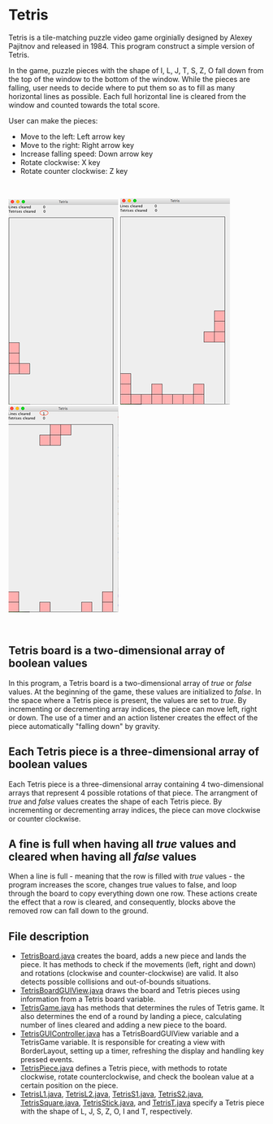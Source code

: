 # Tetris

Tetris is a tile-matching puzzle video game orginially designed by Alexey Pajitnov and released in 1984. This program construct a simple version of Tetris. 

In the game, puzzle pieces with the shape of I, L, J, T, S, Z, O fall down from the top of the window to the bottom of the window. While the pieces are falling, user needs to decide where to put them so as to fill as many horizontal lines as possible. Each full horizontal line is cleared from the window and counted towards the total score.

User can make the pieces:
- Move to the left: Left arrow key
- Move to the right: Right arrow key
- Increase falling speed: Down arrow key
- Rotate clockwise: X key
- Rotate counter clockwise: Z key

<br>

  ![start](misc/start.png)       ![play](misc/play.png)     ![clear](misc/clear.png)

<br>

## Tetris board is a two-dimensional array of boolean values
In this program, a Tetris board is a two-dimensional array of *true* or *false* values. At the beginning of the game, these values are initialized to *false*. In the space where a Tetris piece is present, the values are set to *true*. By incrementing or decrementing array indices, the piece can move left, right or down. The use of a timer and an action listener creates the effect of the piece automatically "falling down" by gravity.

## Each Tetris piece is a three-dimensional array of boolean values
Each Tetris piece is a three-dimensional array containing 4 two-dimensional arrays that represent 4 possible rotations of that piece. The arrangment of *true* and *false* values creates the shape of each Tetris piece. By incrementing or decrementing array indices, the piece can move clockwise or counter clockwise.

## A fine is full when having all *true* values and cleared when having all *false* values
When a line is full - meaning that the row is filled with *true* values - the program increases the score, changes true values to false, and loop through the board to copy everything down one row. These actions create the effect that a row is cleared, and consequently, blocks above the removed row can fall down to the ground.

## File description
* [TetrisBoard.java](https://github.com/vantrinh7/Tetris/blob/master/src/TetrisBoard.java) creates the board, adds a new piece and lands the piece. It has methods to check if the movements (left, right and down) and rotations (clockwise and counter-clockwise) are valid. It also detects possible collisions and out-of-bounds situations.
* [TetrisBoardGUIView.java](https://github.com/vantrinh7/Tetris/blob/master/src/TetrisBoardGUIView.java) draws the board and Tetris pieces using information from a Tetris board variable.
* [TetrisGame.java](https://github.com/vantrinh7/Tetris/blob/master/src/TetrisGame.java) has methods that determines the rules of Tetris game. It also determines the end of a round by landing a piece, calculating number of lines cleared and adding a new piece to the board.
* [TetrisGUIController.java](https://github.com/vantrinh7/Tetris/blob/master/src/TetrisGUIController.java) has a TetrisBoardGUIView variable and a TetrisGame variable. It is responsible for creating a view with BorderLayout, setting up a timer, refreshing the display and handling key pressed events.
* [TetrisPiece.java](https://github.com/vantrinh7/Tetris/blob/master/src/TetrisPiece.java) defines a Tetris piece, with methods to rotate clockwise, rotate counterclockwise, and check the boolean value at a certain position on the piece.
* [TetrisL1.java](https://github.com/vantrinh7/Tetris/blob/master/src/TetrisL1.java), [TetrisL2.java](https://github.com/vantrinh7/Tetris/blob/master/src/TetrisL2.java), [TetrisS1.java](https://github.com/vantrinh7/Tetris/blob/master/src/TetrisS1.java), [TetrisS2.java](https://github.com/vantrinh7/Tetris/blob/master/src/TetrisS2.java), [TetrisSquare.java](https://github.com/vantrinh7/Tetris/blob/master/src/TetrisSquare.java), [TetrisStick.java](https://github.com/vantrinh7/Tetris/blob/master/src/TetrisStick.java), and [TetrisT.java](https://github.com/vantrinh7/Tetris/blob/master/src/TetrisT.java) specify a Tetris piece with the shape of L, J, S, Z, O, I and T, respectively. 
